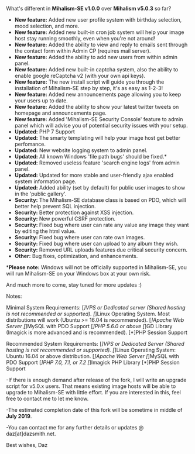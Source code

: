 What's different in <strong>Mihalism-SE v1.0.0</strong> over <strong>Mihalism v5.0.3</strong> so far?

<ul>
	<li><strong>New feature:</strong> Added new user profile system with birthday selection, mood selection, and more.</li>
	<li><strong>New feature:</strong> Added new built-in cron job system will help your image host stay running smoothly, even when you're not around!</li>
	<li><strong>New feature:</strong> Added the ability to view and reply to emails sent through the contact form within Admin CP (requires mail server).</li>
	<li><strong>New feature:</strong> Added the ability to add new users from within admin panel.</li>
	<li><strong>New feature:</strong> Added new built-in captcha system, also the ability to enable google reCaptcha v2 (with your own api keys).</li>
	<li><strong>New feature:</strong> The new install script will guide you through the installation of Mihalism-SE step by step, it's as easy as 1-2-3!</li>
	<li><strong>New feature:</strong> Added new announcements page allowing you to keep your users up to date.</li>
	<li><strong>New feature:</strong> Added the ability to show your latest twitter tweets on homepage and announcements page.</li>
	<li><strong>New feature:</strong> Added 'Mihalism-SE Security Console' feature to admin panel which will advise you of potential security issues with your setup.</li>
	<li><strong>Updated:</strong> PHP 7 Support</li>
    <li><strong>Updated:</strong> The smarty templating will help your image host get better perfomance.</li>
	<li><strong>Updated:</strong> New website logging system to admin panel.</li>
	<li><strong>Updated:</strong> All known Windows 'file path bugs' should be fixed.*</li>
	<li><strong>Updated:</strong> Removed useless feature 'search engine logs' from admin panel.</li>
	<li><strong>Updated:</strong> Updated for more stable and user-friendly ajax enabled system information page.</li>
	<li><strong>Updated:</strong> Added ability (set by default) for public user images to show in the 'public gallery'.</li>
	<li><strong>Security:</strong> The Mihalism-SE database class is based on PDO, which will better help prevent SQL injection.</li>
	<li><strong>Security:</strong> Better protection against XSS injection.</li>
	<li><strong>Security:</strong> New powerful CSRF protection.</li>
	<li><strong>Security:</strong> Fixed bug where user can rate any value any image they want by editing the html value.</li>
    <li><strong>Security:</strong> Fixed bug where user can rate own images.</li>
	<li><strong>Security:</strong> Fixed bug where user can upload to any album they wish.</li>
	<li><strong>Security:</strong> Removed URL uploads features due critical security concern.</li>
	<li><strong>Other:</strong> Bug fixes, optimization, and enhancements.</li>
</ul>

*<strong>Please note:</strong> Windows will not be officially supported in Mihalism-SE, you will run Mihalism-SE on your Windows box at your own risk.

And much more to come, stay tuned for more updates :)

Notes:

Minimal System Requirements:
[*]VPS or Dedicated server (Shared hosting is not recommended or supported).
[*]Linux Operating System. Most distributions will work (Ubuntu >= 16.04 is recommended).
[*]Apache Web Server
[*]MySQL with PDO Support
[*]PHP 5.6.0 or above
[*]GD Library (Imagick is more advanced and is recommended).
[*]PHP Session Support

Recommended System Requirements:
[*]VPS or Dedicated Server (Shared hosting is not recommended or supported).
[*]Linux Operating System: Ubuntu 16.04 or above distribution.
[*]Apache Web Server
[*]MySQL with PDO Support
[*]PHP 7.0, 7.1, or 7.2
[*]Imagick PHP Library
[*]PHP Session Support

-If there is enough demand after release of the fork, I will write an upgrade script for v5.0.x users. That means existing image hosts will be able to upgrade to Mihalism-SE with little effort. If you are interested in this, feel free to contact me to let me know.

-The estimated completion date of this fork will be sometime in middle of <strong>July 2019</strong>.

-You can contact me for any further details or updates @ daz[at]dazsmith.net.

Best wishes,
Daz
